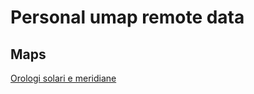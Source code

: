 # Personal umap remote data

## Maps
[Orologi solari e meridiane](https://umap.openstreetmap.fr/it/map/orologi-solari-e-meridiane_1121526)
